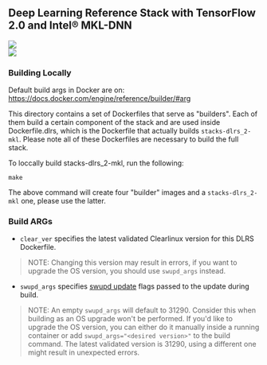 ## Deep Learning Reference Stack with TensorFlow 2.0 and Intel® MKL-DNN

[![](https://images.microbadger.com/badges/image/clearlinux/stacks-dlrs_2-mkl.svg)](https://microbadger.com/images/clearlinux/stacks-dlrs_2-mkl "Get your own image badge on microbadger.com")	
[![](https://images.microbadger.com/badges/version/clearlinux/stacks-dlrs_2-mkl.svg)](https://microbadger.com/images/clearlinux/stacks-dlrs_2-mkl "Get your own version badge on microbadger.com")	

### Building Locally	

Default build args in Docker are on: https://docs.docker.com/engine/reference/builder/#arg	

This directory contains a set of Dockerfiles that serve as "builders". Each of them build a certain component of the stack and are used inside Dockerfile.dlrs, which is the Dockerfile that actually builds `stacks-dlrs_2-mkl`. Please note all of these Dockerfiles are necessary to build the full stack. 	

To loccally build stacks-dlrs_2-mkl, run the following:	

```	
make	
```	

The above command will create four "builder" images and a `stacks-dlrs_2-mkl` one, please use the latter.	

### Build ARGs	

* `clear_ver` specifies the latest validated Clearlinux version for this DLRS Dockerfile.	
>NOTE: Changing this version may result in errors, if you want to upgrade the OS version, you should use `swupd_args` instead.	
* `swupd_args` specifies [swupd update](https://github.com/clearlinux/swupd-client/blob/master/docs/swupd.1.rst#options) flags passed to the update during build.	

>NOTE: An empty `swupd_args` will default to 31290. Consider this when building as an OS upgrade won't be performed. If you'd like to upgrade the OS version, you can either do it manually inside a running container or add `swupd_args="<desired version>"` to the build command. The latest validated version is 31290, using a different one might result in unexpected errors.